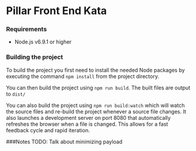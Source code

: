 # Pillar Front End Kata

### Requirements
- Node.js v6.9.1 or higher

### Building the project
To build the project you first need to install the needed Node packages by executing the command `npm install` from the 
project directory.

You can then build the project using `npm run build`. The built files are output to `dist/`

You can also build the project using `npm run build:watch` which will watch the source files and re-build the project 
whenever a source file changes. It also launches a development server on port 8080 that automatically refreshes the 
browser when a file is changed. This allows for a fast feedback cycle and rapid iteration.

###Notes
TODO: Talk about minimizing payload